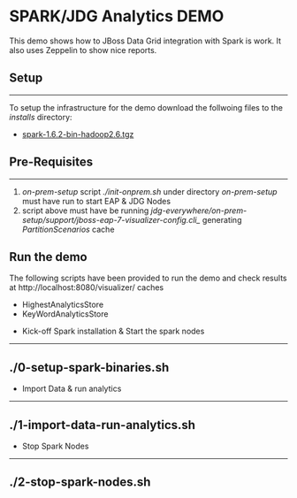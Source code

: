 # SPARK/JDG Analytics DEMO 

This demo shows how to JBoss Data Grid integration with Spark is work. It also uses Zeppelin to show nice reports.

## Setup
--------------
To setup the infrastructure for the demo download the follwoing files to the *installs* directory:

* [spark-1.6.2-bin-hadoop2.6.tgz](http://www.apache.org/dyn/closer.lua/spark/spark-1.6.2/spark-1.6.2-bin-hadoop2.6.tgz)

## Pre-Requisites
--------------
1. *on-prem-setup* script _*./init-onprem.sh*_ under directory *on-prem-setup* must have run to start EAP & JDG Nodes
2. script above must have be running *jdg-everywhere/on-prem-setup/support/jboss-eap-7-visualizer-config.cli_* generating *PartitionScenarios* cache


## Run the demo

The following scripts have been provided to run the demo and check results at http://localhost:8080/visualizer/ caches
- HighestAnalyticsStore
- KeyWordAnalyticsStore

* Kick-off Spark installation & Start the spark nodes
---
./0-setup-spark-binaries.sh
---
* Import Data & run analytics
---
./1-import-data-run-analytics.sh
---
* Stop Spark Nodes
---
./2-stop-spark-nodes.sh
---

